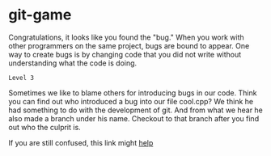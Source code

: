 git-game
========

Congratulations, it looks like you found the "bug."
When you work with other programmers on the same project, bugs are bound to appear.
One way to create bugs is by changing code that you did not write without understanding what the code is doing.

``Level 3``

Sometimes we like to blame others for introducing bugs in our code. 
Think you can find out who introduced a bug into our file cool.cpp? 
We think he had something to do with the development of git.
And from what we hear he also made a branch under his name.
Checkout to that branch after you find out who the culprit is. 

If you are still confused, this link might [help](http://git-scm.com/docs/git-blame)

